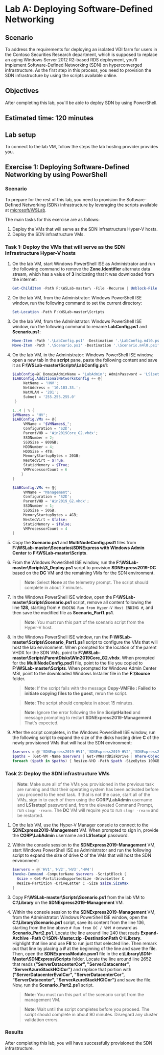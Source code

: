 ﻿---
lab:
    title: 'Lab A: Deploying Software-Defined Networking'
    module: 'Module 4: Planning for and Implementing Azure Stack HCI Networking'
---

# Lab A: Deploying Software-Defined Networking

## Scenario

To address the requirements for deploying an isolated VDI farm for users in the Contoso Securities Research department, which is supposed to replace an aging Windows Server 2012 R2–based RDS deployment, you'll implement Software-Defined Networking (SDN) on hyperconverged infrastructure. As the first step in this process, you need to provision the SDN infrastructure by using the scripts available online.

## Objectives

After completing this lab, you'll be able to deploy SDN by using PowerShell.

## Estimated time: 120 minutes

## Lab setup

To connect to the lab VM, follow the steps the lab hosting provider provides you.

## Exercise 1: Deploying Software-Defined Networking by using PowerShell

### Scenario

To prepare for the rest of this lab, you need to provision the Software-Defined Networking (SDN) infrastructure by leveraging the scripts available at [microsoft/WSLab](https://aka.ms/sdnexpress-with-windows-admin-center).

The main tasks for this exercise are as follows:

1. Deploy the VMs that will serve as the SDN infrastructure Hyper-V hosts.
1. Deploy the SDN infrastructure VMs.

### Task 1: Deploy the VMs that will serve as the SDN infrastructure Hyper-V hosts

1. On the lab VM, start Windows PowerShell ISE as Administrator and run the following command to remove the **Zone.Identifier** alternate data stream, which has a value of **3** indicating that it was downloaded from the internet:

   ```powershell
   Get-ChildItem -Path F:\WSLab-master\ -File -Recurse | Unblock-File
   ```

1. On the lab VM, from the Administrator: Windows PowerShell ISE window, run the following command to set the current directory:

   ```powershell
   Set-Location -Path F:\WSLab-master\Scripts
   ```
1. On the lab VM, from the Administrator: Windows PowerShell ISE window, run the following command to rename **LabConfig.ps1** and **Scenario.ps1**:

   ```powershell
   Move-Item -Path '.\LabConfig.ps1' -Destination '.\LabConfig.m4l0.ps1' -Force -ErrorAction SilentlyContinue
   Move-Item -Path '.\Scenario.ps1' -Destination '.\Scenario.m4l0.ps1' -Force -ErrorAction SilentlyContinue
   ```

1. On the lab VM, in the Administrator: Windows PowerShell ISE window, open a new tab in the **script** pane, paste the following content and save it as **F:\\WSLab-master\\Scripts\\LabConfig.ps1**:

   ```powershell
   $LabConfig=@{ DomainAdminName = 'LabAdmin'; AdminPassword = 'LS1setup!'; Prefix = 'SDNExpress2019-'; SecureBoot = $false; SwitchName = 'LabSwitch'; DCEdition = '4'; VMs = @(); InstallSCVMM = 'No'; PullServerDC = $false; Internet = $true; AllowedVLANs = "1-400"; AdditionalNetworksInDC = $true; AdditionalNetworksConfig = @(); EnableGuestServiceInterface = $true}
   $LABConfig.AdditionalNetworksConfig += @{
        NetName = 'HNV';
        NetAddress = '10.103.33.';
        NetVLAN = '201';
        Subnet = '255.255.255.0'
    }

   1..4 | % {
   $VMNames = "HV";
   $LABConfig.VMs += @{
        VMName = "$VMNames$_";
        Configuration = 'S2D';
        ParentVHD = 'Win2019Core_G2.vhdx';
        SSDNumber = 2;
        SSDSize = 800GB;
        HDDNumber = 4;
        HDDSize = 4TB;
        MemoryStartupBytes = 20GB;
        NestedVirt = $True;
        StaticMemory = $True;
        VMProcessorCount = 6
       }
   }

   $LABConfig.VMs += @{
        VMName = "Management";
        Configuration = 'S2D';
        ParentVHD = 'Win2019_G2.vhdx';
        SSDNumber = 1;
        SSDSize = 50GB;
        MemoryStartupBytes = 4GB;
        NestedVirt = $false;
        StaticMemory = $false;
        VMProcessorCount = 4
   }
   ```

1. Copy the **Scenario.ps1** and **MultiNodeConfig.psd1** files from **F:\\WSLab-master\\Scenarios\\SDNExpress with Windows Admin Center** to **F:\\WSLab-master\\Scripts**.
1. From the Windows PowerShell ISE window, run the **F:\\WSLab-master\\Scripts\\3_Deploy.ps1** script to provision **SDNExpress2019-DC** based on the **DC** VM and the remaining VMs for the SDN environment.

   > **Note**: Select **None** at the telemetry prompt. The script should complete in about 7 minutes.

1. In the Windows PowerShell ISE window, open the **F:\\WSLab-master\\Scripts\\Scenario.ps1** script, remove all content following the line **128**, starting from `# ENDING Run from Hyper-V Host ENDING #`, and then save the modified file as **Scenario_Part1.ps1**.

   > **Note**: You must run this part of the scenario script from the Hyper-V host.

1. In the Windows PowerShell ISE window, run the **F:\\WSLab-master\\Scripts\\Scenario_Part1.ps1** script to configure the VMs that will host the lab environment. When prompted for the location of the parent VHDX for the SDN VMs, point to **F:\\WSLab-master\\Scripts\\ParentDisks\\Win2019Core_G2.vhdx**. When prompted for the **MultiNodeConfig.psd1** file, point to the file you copied to **F:\\WSLab-master\\Scripts**. When prompted for Windows Admin Center MSI, point to the downloaded Windows Installer file in the **F:\\Source** folder.

   > **Note**: If the script fails with the message **Copy-VMFile : Failed to initiate copying files to the guest**, rerun the script.

   > **Note**: The script should complete in about 15 minutes.

   > **Note**: Ignore the error following the line **ScriptHalted** and message prompting to restart **SDNExpress2019-Management**. That's expected.

1. After the script completes, in the Windows PowerShell ISE window, run the following script to expand the size of the disks hosting drive **C** of the newly provisioned VMs that will host the SDN environment:

   ```powershell
   $servers = @('SDNExpress2019-HV1','SDNExpress2019-HV2','SDNExpress2019-HV3','SDNExpress2019-HV4')
   $paths = (Get-VM -Name $servers | Get-VMHardDiskDrive | Where-Object {$_.ControllerLocation -eq 0} | Select-Object Path).Path
   foreach ($path in $paths) { Resize-VHD -Path $path -SizeBytes 100GB }
   ```

### Task 2: Deploy the SDN infrastructure VMs

   > **Note**: Make sure all of the VMs you provisioned in the previous task are running and that their operating system has been activated before you proceed to the next task. If that is not the case, start all of the VMs, sign in to each of them  using the **CORP\\LabAdmin** username and **LS1setup!** password and, from the elevated Command Prompt, run `slmgr -rearm`. The **DC** VM will require you to run `slmgr -rearm` and be restarted.

1. On the lab VM, use the Hyper-V Manager console to connect to the **SDNExpress2019-Management** VM. When prompted to sign in, provide the **CORP\\LabAdmin** username and **LS1setup!** password.
1. Within the console session to the **SDNExpress2019-Management** VM, start Windows PowerShell ISE as Administrator and run the following script to expand the size of drive **C** of the VMs that will host the SDN environment:

   ```powershell
   $servers = @('HV1','HV2','HV3','HV4')
   Invoke-Command -ComputerName $servers -ScriptBlock {
     $size = Get-PartitionSupportedSize -DriveLetter C
     Resize-Partition -DriveLetter C -Size $size.SizeMax
   }
   ```

1. Copy **F:\\WSLab-master\\Scripts\\Scenario.ps1** from the lab VM to **C:\\Library** on the **SDNExpress2019-Management** VM.
1. Within the console session to the **SDNExpress2019-Management** VM, from the Administrator: Windows PowerShell ISE window, open the **C:\\Library\\Scenario.ps1** script, save its content from the line 136, starting from the line above `# Run from DC / VMM #` onward as **Scenario_Part2.ps1**.  Locate the line around line 240 that reads **Expand-Archive -Path C:\SDN-Master.zip -DestinationPath C:\Library**.  Highlight that line and use **F8** to run just that selected line. Then remark out that line by placing a **#** at the beginning of the line and save the file.  Then, open the **SDNExpressModule.psm1** file in the **c:\Library\SDN-Master\SDNExpress\Scripts** folder. Locate the line around line 2652 that reads **("ServerDatacenterCor", "ServerDatacenter", "ServerAzureStackHCICor")** and replace that portion with **("ServerDatacenterEvalCor", "ServerDatacenterCor", "ServerDatacenter", "ServerAzureStackHCICor")** and save the file. Now, run the **Scenario_Part2.ps1** script.

   > **Note**: You must run this part of the scenario script from the management VM.

   > **Note**: Wait until the script completes before you proceed. The script should complete in about 90 minutes. Disregard any cluster validation errors.

### Results

After completing this lab, you will have successfully provisioned the SDN infrastructure.
